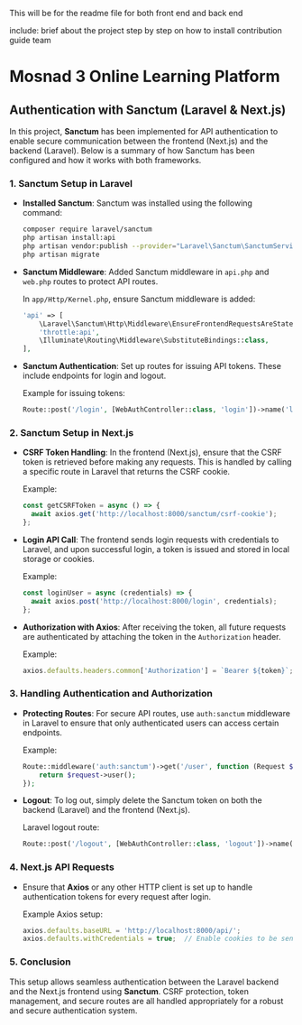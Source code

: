 This will be for the readme file for both front end and back end

include:
brief about the project
step by step on how to install
contribution guide
team





# Mosnad 3 Online Learning Platform

## Authentication with Sanctum (Laravel & Next.js)

In this project, **Sanctum** has been implemented for API authentication to enable secure communication between the frontend (Next.js) and the backend (Laravel). Below is a summary of how Sanctum has been configured and how it works with both frameworks.

### 1. Sanctum Setup in Laravel

- **Installed Sanctum**: Sanctum was installed using the following command:
  ```bash
  composer require laravel/sanctum
  php artisan install:api
  php artisan vendor:publish --provider="Laravel\Sanctum\SanctumServiceProvider"
  php artisan migrate

  ```

- **Sanctum Middleware**: Added Sanctum middleware in `api.php` and `web.php` routes to protect API routes.
  
  In `app/Http/Kernel.php`, ensure Sanctum middleware is added:
  ```php
  'api' => [
      \Laravel\Sanctum\Http\Middleware\EnsureFrontendRequestsAreStateful::class,
      'throttle:api',
      \Illuminate\Routing\Middleware\SubstituteBindings::class,
  ],
  ```

- **Sanctum Authentication**: Set up routes for issuing API tokens. These include endpoints for login and logout.

  Example for issuing tokens:
  ```php
  Route::post('/login', [WebAuthController::class, 'login'])->name('login');
  ```

### 2. Sanctum Setup in Next.js

- **CSRF Token Handling**: In the frontend (Next.js), ensure that the CSRF token is retrieved before making any requests. This is handled by calling a specific route in Laravel that returns the CSRF cookie.
  
  Example:
  ```js
  const getCSRFToken = async () => {
    await axios.get('http://localhost:8000/sanctum/csrf-cookie');
  };
  ```

- **Login API Call**: The frontend sends login requests with credentials to Laravel, and upon successful login, a token is issued and stored in local storage or cookies.

  Example:
  ```js
  const loginUser = async (credentials) => {
    await axios.post('http://localhost:8000/login', credentials);
  };
  ```

- **Authorization with Axios**: After receiving the token, all future requests are authenticated by attaching the token in the `Authorization` header.

  Example:
  ```js
  axios.defaults.headers.common['Authorization'] = `Bearer ${token}`;
  ```

### 3. Handling Authentication and Authorization

- **Protecting Routes**: For secure API routes, use `auth:sanctum` middleware in Laravel to ensure that only authenticated users can access certain endpoints.

  Example:
  ```php
  Route::middleware('auth:sanctum')->get('/user', function (Request $request) {
      return $request->user();
  });
  ```

- **Logout**: To log out, simply delete the Sanctum token on both the backend (Laravel) and the frontend (Next.js).

  Laravel logout route:
  ```php
  Route::post('/logout', [WebAuthController::class, 'logout'])->name('logout');
  ```

### 4. Next.js API Requests

- Ensure that **Axios** or any other HTTP client is set up to handle authentication tokens for every request after login.
  
  Example Axios setup:
  ```js
  axios.defaults.baseURL = 'http://localhost:8000/api/';
  axios.defaults.withCredentials = true;  // Enable cookies to be sent
  ```

### 5. Conclusion

This setup allows seamless authentication between the Laravel backend and the Next.js frontend using **Sanctum**. CSRF protection, token management, and secure routes are all handled appropriately for a robust and secure authentication system.
